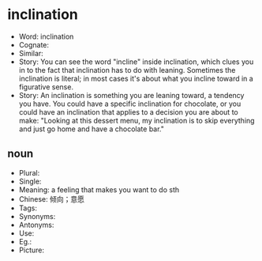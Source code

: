# inclination

- Word: inclination
- Cognate: 
- Similar: 
- Story: You can see the word "incline" inside inclination, which clues you in to the fact that inclination has to do with leaning. Sometimes the inclination is literal; in most cases it's about what you incline toward in a figurative sense.
- Story: An inclination is something you are leaning toward, a tendency you have. You could have a specific inclination for chocolate, or you could have an inclination that applies to a decision you are about to make: "Looking at this dessert menu, my inclination is to skip everything and just go home and have a chocolate bar."

## noun

- Plural: 
- Single: 
- Meaning: a feeling that makes you want to do sth
- Chinese: 倾向；意愿
- Tags: 
- Synonyms: 
- Antonyms: 
- Use: 
- Eg.: 
- Picture: 

